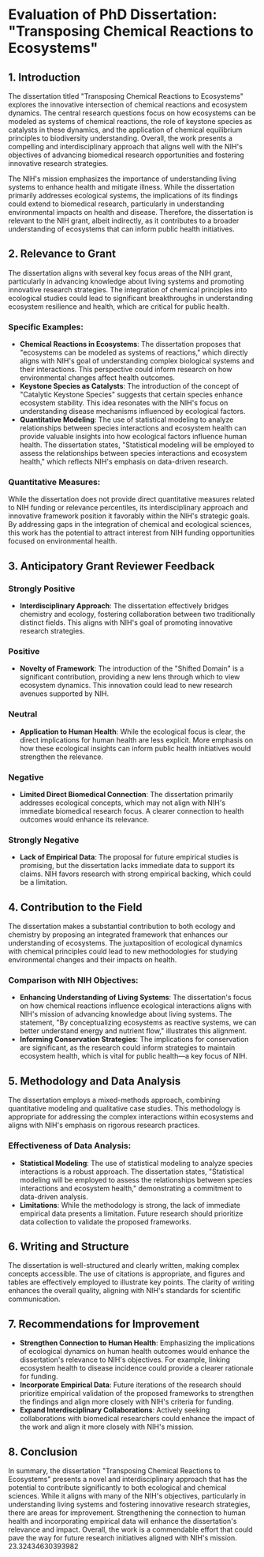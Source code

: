 # Evaluation of PhD Dissertation: "Transposing Chemical Reactions to Ecosystems"

## 1. Introduction
The dissertation titled "Transposing Chemical Reactions to Ecosystems" explores the innovative intersection of chemical reactions and ecosystem dynamics. The central research questions focus on how ecosystems can be modeled as systems of chemical reactions, the role of keystone species as catalysts in these dynamics, and the application of chemical equilibrium principles to biodiversity understanding. Overall, the work presents a compelling and interdisciplinary approach that aligns well with the NIH's objectives of advancing biomedical research opportunities and fostering innovative research strategies.

The NIH's mission emphasizes the importance of understanding living systems to enhance health and mitigate illness. While the dissertation primarily addresses ecological systems, the implications of its findings could extend to biomedical research, particularly in understanding environmental impacts on health and disease. Therefore, the dissertation is relevant to the NIH grant, albeit indirectly, as it contributes to a broader understanding of ecosystems that can inform public health initiatives.

## 2. Relevance to Grant
The dissertation aligns with several key focus areas of the NIH grant, particularly in advancing knowledge about living systems and promoting innovative research strategies. The integration of chemical principles into ecological studies could lead to significant breakthroughs in understanding ecosystem resilience and health, which are critical for public health.

### Specific Examples:
- **Chemical Reactions in Ecosystems**: The dissertation proposes that "ecosystems can be modeled as systems of reactions," which directly aligns with NIH's goal of understanding complex biological systems and their interactions. This perspective could inform research on how environmental changes affect health outcomes.
- **Keystone Species as Catalysts**: The introduction of the concept of "Catalytic Keystone Species" suggests that certain species enhance ecosystem stability. This idea resonates with the NIH's focus on understanding disease mechanisms influenced by ecological factors.
- **Quantitative Modeling**: The use of statistical modeling to analyze relationships between species interactions and ecosystem health can provide valuable insights into how ecological factors influence human health. The dissertation states, "Statistical modeling will be employed to assess the relationships between species interactions and ecosystem health," which reflects NIH's emphasis on data-driven research.

### Quantitative Measures:
While the dissertation does not provide direct quantitative measures related to NIH funding or relevance percentiles, its interdisciplinary approach and innovative framework position it favorably within the NIH's strategic goals. By addressing gaps in the integration of chemical and ecological sciences, this work has the potential to attract interest from NIH funding opportunities focused on environmental health.

## 3. Anticipatory Grant Reviewer Feedback
### Strongly Positive
- **Interdisciplinary Approach**: The dissertation effectively bridges chemistry and ecology, fostering collaboration between two traditionally distinct fields. This aligns with NIH's goal of promoting innovative research strategies.
  
### Positive
- **Novelty of Framework**: The introduction of the "Shifted Domain" is a significant contribution, providing a new lens through which to view ecosystem dynamics. This innovation could lead to new research avenues supported by NIH.

### Neutral
- **Application to Human Health**: While the ecological focus is clear, the direct implications for human health are less explicit. More emphasis on how these ecological insights can inform public health initiatives would strengthen the relevance.

### Negative
- **Limited Direct Biomedical Connection**: The dissertation primarily addresses ecological concepts, which may not align with NIH's immediate biomedical research focus. A clearer connection to health outcomes would enhance its relevance.

### Strongly Negative
- **Lack of Empirical Data**: The proposal for future empirical studies is promising, but the dissertation lacks immediate data to support its claims. NIH favors research with strong empirical backing, which could be a limitation.

## 4. Contribution to the Field
The dissertation makes a substantial contribution to both ecology and chemistry by proposing an integrated framework that enhances our understanding of ecosystems. The juxtaposition of ecological dynamics with chemical principles could lead to new methodologies for studying environmental changes and their impacts on health.

### Comparison with NIH Objectives:
- **Enhancing Understanding of Living Systems**: The dissertation's focus on how chemical reactions influence ecological interactions aligns with NIH's mission of advancing knowledge about living systems. The statement, "By conceptualizing ecosystems as reactive systems, we can better understand energy and nutrient flow," illustrates this alignment.
- **Informing Conservation Strategies**: The implications for conservation are significant, as the research could inform strategies to maintain ecosystem health, which is vital for public health—a key focus of NIH.

## 5. Methodology and Data Analysis
The dissertation employs a mixed-methods approach, combining quantitative modeling and qualitative case studies. This methodology is appropriate for addressing the complex interactions within ecosystems and aligns with NIH's emphasis on rigorous research practices.

### Effectiveness of Data Analysis:
- **Statistical Modeling**: The use of statistical modeling to analyze species interactions is a robust approach. The dissertation states, "Statistical modeling will be employed to assess the relationships between species interactions and ecosystem health," demonstrating a commitment to data-driven analysis.
- **Limitations**: While the methodology is strong, the lack of immediate empirical data presents a limitation. Future research should prioritize data collection to validate the proposed frameworks.

## 6. Writing and Structure
The dissertation is well-structured and clearly written, making complex concepts accessible. The use of citations is appropriate, and figures and tables are effectively employed to illustrate key points. The clarity of writing enhances the overall quality, aligning with NIH's standards for scientific communication.

## 7. Recommendations for Improvement
- **Strengthen Connection to Human Health**: Emphasizing the implications of ecological dynamics on human health outcomes would enhance the dissertation's relevance to NIH's objectives. For example, linking ecosystem health to disease incidence could provide a clearer rationale for funding.
- **Incorporate Empirical Data**: Future iterations of the research should prioritize empirical validation of the proposed frameworks to strengthen the findings and align more closely with NIH's criteria for funding.
- **Expand Interdisciplinary Collaborations**: Actively seeking collaborations with biomedical researchers could enhance the impact of the work and align it more closely with NIH's mission.

## 8. Conclusion
In summary, the dissertation "Transposing Chemical Reactions to Ecosystems" presents a novel and interdisciplinary approach that has the potential to contribute significantly to both ecological and chemical sciences. While it aligns with many of the NIH's objectives, particularly in understanding living systems and fostering innovative research strategies, there are areas for improvement. Strengthening the connection to human health and incorporating empirical data will enhance the dissertation's relevance and impact. Overall, the work is a commendable effort that could pave the way for future research initiatives aligned with NIH's mission. 23.32434630393982